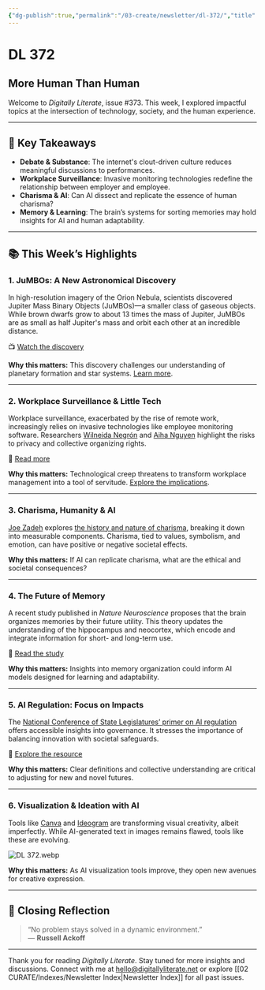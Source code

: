 ```yaml
---
{"dg-publish":true,"permalink":"/03-create/newsletter/dl-372/","title":"More Human Than Human","tags":["data","disinformation","education","futures","identity","privacy","security","social-media"]}
---
```



# DL 372

## More Human Than Human

Welcome to _Digitally Literate_, issue #373. This week, I explored impactful topics at the intersection of technology, society, and the human experience.

---

## 🔖 Key Takeaways

- **Debate & Substance**: The internet's clout-driven culture reduces meaningful discussions to performances.
- **Workplace Surveillance**: Invasive monitoring technologies redefine the relationship between employer and employee.
- **Charisma & AI**: Can AI dissect and replicate the essence of human charisma?
- **Memory & Learning**: The brain’s systems for sorting memories may hold insights for AI and human adaptability.

---

## 📚 This Week’s Highlights

### 1. **JuMBOs: A New Astronomical Discovery**
In high-resolution imagery of the Orion Nebula, scientists discovered Jupiter Mass Binary Objects (JuMBOs)—a smaller class of gaseous objects. While brown dwarfs grow to about 13 times the mass of Jupiter, JuMBOs are as small as half Jupiter's mass and orbit each other at an incredible distance.

📺 [Watch the discovery](https://www.youtube.com/watch?v=lYOnoXWSfnI)

**Why this matters:** This discovery challenges our understanding of planetary formation and star systems. [Learn more](https://www.nytimes.com/2023-10-02/science/orion-nebula-webb-planets.html).

---

### 2. **Workplace Surveillance & Little Tech**
Workplace surveillance, exacerbated by the rise of remote work, increasingly relies on invasive technologies like employee monitoring software. Researchers [Wilneida Negrón](https://www.linkedin.com/in/wilneidanegron/) and [Aiha Nguyen](https://datasociety.net/people/nguyen-aiha/) highlight the risks to privacy and collective organizing rights.

📖 [Read more](https://ssir.org/articles/entry/the_long_shadow_of_workplace_surveillance#)

**Why this matters:** Technological creep threatens to transform workplace management into a tool of servitude. [Explore the implications](https://home.coworker.org/worktech/).

---

### 3. **Charisma, Humanity & AI**
[Joe Zadeh](https://www.joezadeh.com/) explores [the history and nature of charisma](https://www.noemamag.com/the-secret-history-and-strange-future-of-charisma/), breaking it down into measurable components. Charisma, tied to values, symbolism, and emotion, can have positive or negative societal effects.

**Why this matters:** If AI can replicate charisma, what are the ethical and societal consequences?

---

### 4. **The Future of Memory**
A recent study published in *Nature Neuroscience* proposes that the brain organizes memories by their future utility. This theory updates the understanding of the hippocampus and neocortex, which encode and integrate information for short- and long-term use.

📖 [Read the study](https://www.nature.com/articles/s41593-023-01382-9)

**Why this matters:** Insights into memory organization could inform AI models designed for learning and adaptability.

---

### 5. **AI Regulation: Focus on Impacts**
The [National Conference of State Legislatures’ primer on AI regulation](https://www.ncsl.org/technology-and-communication/approaches-to-regulating-artificial-intelligence-a-primer) offers accessible insights into governance. It stresses the importance of balancing innovation with societal safeguards.

📖 [Explore the resource](https://www.ncsl.org/technology-and-communication/approaches-to-regulating-artificial-intelligence-a-primer)

**Why this matters:** Clear definitions and collective understanding are critical to adjusting for new and novel futures.

---

### 6. **Visualization & Ideation with AI**
Tools like [Canva](https://www.canva.com/) and [Ideogram](https://ideogram.ai/login) are transforming visual creativity, albeit imperfectly. While AI-generated text in images remains flawed, tools like these are evolving.

![DL 372.webp](/img/user/04%20META/Assets/DL%20372.webp)

**Why this matters:** As AI visualization tools improve, they open new avenues for creative expression.

---

## 🌟 Closing Reflection

> “No problem stays solved in a dynamic environment.”  
> — **Russell Ackoff**

---

Thank you for reading _Digitally Literate_. Stay tuned for more insights and discussions. Connect with me at [hello@digitallyliterate.net](mailto:hello@digitallyliterate.net) or explore [[02 CURATE/Indexes/Newsletter Index\|Newsletter Index]] for all past issues.
